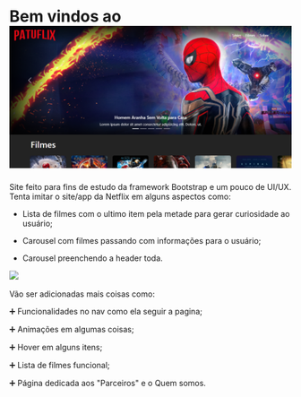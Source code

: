 # Bem vindos ao ![plot](./img/tela-patuflix.png)

Site feito para fins de estudo da framework Bootstrap e um pouco de UI/UX. Tenta imitar o site/app da Netflix em alguns aspectos como:

- Lista de filmes com o ultimo item pela metade para gerar curiosidade ao usuário;

 - Carousel com filmes passando com informações para o usuário;
 - Carousel preenchendo a header toda.

![](Patuflix\img\tela-patuflix.png)

 Vão ser adicionadas mais coisas como:

:heavy_plus_sign: Funcionalidades no nav como ela seguir a pagina;

:heavy_plus_sign: Animações em algumas coisas;

:heavy_plus_sign: Hover em alguns itens;

:heavy_plus_sign: Lista de filmes funcional;

:heavy_plus_sign: Página dedicada aos "Parceiros" e o Quem somos.

